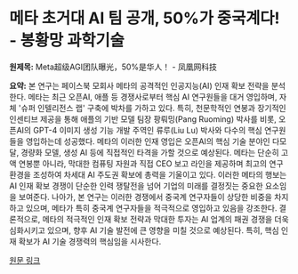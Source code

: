 # 메타 초거대 AI 팀 공개, 50%가 중국계다! - 봉황망 과학기술

**원제목:** Meta超级AGI团队曝光，50%是华人！ - 凤凰网科技

**요약:** 본 연구는 페이스북 모회사 메타의 공격적인 인공지능(AI) 인재 확보 전략을 분석한다.  메타는 최근 오픈AI, 애플 등 경쟁사로부터 핵심 AI 연구원들을 대거 영입하며, 자체 '슈퍼 인텔리전스 랩' 구축에 박차를 가하고 있다. 특히,  천문학적인 연봉과 장기적인 인센티브 제공을 통해  애플의 기반 모델 팀장 팡뤄밍(Pang Ruoming) 박사를 비롯,  오픈AI의 GPT-4 이미지 생성 기능 개발 주역인  류루(Liu Lu) 박사와 다수의 핵심 연구원들을 영입하는데 성공했다.  메타의 이러한 인재 영입은 오픈AI의 핵심 기술 분야인 다모달, 경량화 모델, 생성 AI 등에 직접적인 타격을 가할 것으로 예상된다.  메타는 단순히 고액 연봉뿐 아니라, 막대한 컴퓨팅 자원과 직접 CEO 보고 라인을 제공하며 최고의 연구 환경을 조성하여  차세대 AI 주도권 확보에 총력을 기울이고 있다.  이러한 메타의 행보는  AI 인재 확보 경쟁이 단순한 인력 쟁탈전을 넘어 기업의 미래를 결정짓는 중요한 요소임을 보여준다.  나아가, 본 연구는 이러한 경쟁에서  중국계 연구자들이 상당한 비중을 차지하고 있으며, 메타가 특히 중국계 연구자들을 적극적으로 영입하고 있음을 강조한다.  결론적으로, 메타의 적극적인 인재 확보 전략과 막대한 투자는  AI 업계의 패권 경쟁을 더욱 심화시키고 있으며, 향후 AI 기술 발전에 큰 영향을 미칠 것으로 예상된다.  특히, 핵심 인재 확보가 AI 기술 경쟁력의 핵심임을 시사한다.

[원문 링크](https://tech.ifeng.com/c/8lFF5bodV30)
